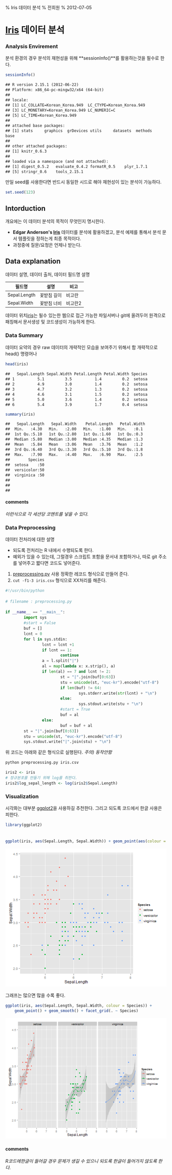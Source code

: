 % Iris 데이터 분석 
% 전희원 
% 2012-07-05


# [Iris] 데이터 분석  

### Analysis Envirement

분석 환경의 경우 분석의 재현성을 위해 **sessionInfo()**를 활용하는것을 필수로 한다.



```r
sessionInfo()
```

```
## R version 2.15.1 (2012-06-22)
## Platform: x86_64-pc-mingw32/x64 (64-bit)
## 
## locale:
## [1] LC_COLLATE=Korean_Korea.949  LC_CTYPE=Korean_Korea.949   
## [3] LC_MONETARY=Korean_Korea.949 LC_NUMERIC=C                
## [5] LC_TIME=Korean_Korea.949    
## 
## attached base packages:
## [1] stats     graphics  grDevices utils     datasets  methods   base     
## 
## other attached packages:
## [1] knitr_0.6.3
## 
## loaded via a namespace (and not attached):
## [1] digest_0.5.2   evaluate_0.4.2 formatR_0.5    plyr_1.7.1    
## [5] stringr_0.6    tools_2.15.1  
```




만일 seed를 사용한다면 반드시 동일한 시드로 해야 재현성이 있는 분석이 가능하다. 


```r
set.seed(123)
```







## Intorduction  
개요에는 이 데이터 분석의 목적이 무엇인지 명시한다. 

* **Edgar Anderson's [Iris]** 데이터를 분석에 활용하겠고, 분석 예제를 통해서 분석 문서 템플릿을 정하는게 최종 목적이다. 
* 과정중에 질문/요청은 언제나 받는다. 





## Data explanation 

데이터 설명, 데이터 출처, 데이터 필드명 설명 

필드명        | 설명         | 비고 
------------- | -------------|-------
Sepal.Length  | 꽃받침 길이  | 비고란 
Sepal.Width   | 꽃받침 너비  | 비고란2 

데이터 위치[iris](iris.csv)는 될수 있는한 웹으로 접근 가능한 파일서버나 git에 올려두어 원격으로 패칭해서 문서생성 및 코드생성이 가능하게 한다. 




### Data Summary

데이터 요약의 경우 raw 데이터의 개략적인 모습을 보여주기 위해서 함 
개략적으로 head() 명령어나 




```r
head(iris)
```

```
##   Sepal.Length Sepal.Width Petal.Length Petal.Width Species
## 1          5.1         3.5          1.4         0.2  setosa
## 2          4.9         3.0          1.4         0.2  setosa
## 3          4.7         3.2          1.3         0.2  setosa
## 4          4.6         3.1          1.5         0.2  setosa
## 5          5.0         3.6          1.4         0.2  setosa
## 6          5.4         3.9          1.7         0.4  setosa
```

```r
summary(iris)
```

```
##   Sepal.Length   Sepal.Width    Petal.Length   Petal.Width 
##  Min.   :4.30   Min.   :2.00   Min.   :1.00   Min.   :0.1  
##  1st Qu.:5.10   1st Qu.:2.80   1st Qu.:1.60   1st Qu.:0.3  
##  Median :5.80   Median :3.00   Median :4.35   Median :1.3  
##  Mean   :5.84   Mean   :3.06   Mean   :3.76   Mean   :1.2  
##  3rd Qu.:6.40   3rd Qu.:3.30   3rd Qu.:5.10   3rd Qu.:1.8  
##  Max.   :7.90   Max.   :4.40   Max.   :6.90   Max.   :2.5  
##        Species  
##  setosa    :50  
##  versicolor:50  
##  virginica :50  
##                 
##                 
##                 
```




#### comments 
*이런식으로 각 세션당 코멘트를 넣을 수 있다.*


###  Data Preprocessing

데이터 전처리에 대한 설명 

* 되도록 전처리는 R 내에서 수행되도록 한다. 
* 예외가 있을 수 있는데, 그럴경우 스크립트 포함을 문서내 포함하거나, 따로 git 주소를 넣어주고 짧다면 코드도 넣어준다.




1. [preprocessing.py](preprocessing.py) 사용 정확한 레코드 형식으로 만들어 준다. 
2. `cut -f1-3 iris.csv` 형식으로 XX처리를 해준다. 

```python
#!/usr/bin/python

# filename : preprocessing.py

if __name__ == "__main__":
        import sys
        #start = False
        buf = []
        lcnt = 0
        for l in sys.stdin:
                lcnt = lcnt +1
                if lcnt == 1:
                        continue
                a = l.split("|")
                al = map(lambda x: x.strip(), a)
                if len(al) == 7 and lcnt != 2:
                        st = "|".join(buf[0:63])
                        stu = unicode(st, "euc-kr").encode("utf-8")
                        if len(buf) != 64:
                                sys.stderr.write(str(lcnt) + "\n")
                        else:
                                sys.stdout.write(stu + "\n")
                        #start = True
                        buf = al
                else:
                        buf = buf + al
        st = "|".join(buf[0:63])
        stu = unicode(st, "euc-kr").encode("utf-8")
        sys.stdout.write("|".join(stu) + "\n")
```
위 코드는 아래와 같은 형식으로 실행된다. 
*주의) 동작안함* 

```bash
python preprocessing.py iris.csv
```




```r
iris2 <- iris
# 정규분포를 만들기 위해 log를 취한다. 
iris2$log_sepal_length <- log(iris2$Sepal.Length)
```







### Visualization  

시각화는 대부분 [ggplot2]을 사용하길 추천한다. 그리고 되도록 코드에서 한글 사용은 피한다. 



```r
library(ggplot2)


ggplot(iris, aes(Sepal.Length, Sepal.Width)) + geom_point(aes(colour = Species))
```

![plot of chunk fig1](figure/fig1.png) 


그래프는 많으면 많을 수록 좋다. 



```r
ggplot(iris, aes(Sepal.Length, Sepal.Width, colour = Species)) + 
    geom_point() + geom_smooth() + facet_grid(. ~ Species)
```

![plot of chunk fig2](figure/fig2.png) 






#### comments 
*R코드에한글이 들어갈 경우 문제가 생길 수 있으니 되도록 한글이 들어가지 않도록 한다.*


[ggplot2]:  http://had.co.nz/ggplot2/
[Iris]: http://en.wikipedia.org/wiki/Iris_flower_data_set
[RStudio]: http://www.rstudio.org/
[R Markdown]: http://rstudio.org/docs/authoring/using_markdown









